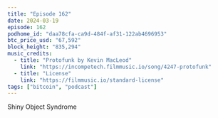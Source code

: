 ```yaml
---
title: "Episode 162"
date: 2024-03-19
episode: 162
podhome_id: "daa78cfa-ca9d-484f-af31-122ab4696953"
btc_price_usd: "67,592"
block_height: "835,294"
music_credits:
  - title: "Protofunk by Kevin MacLeod"
    link: "https://incompetech.filmmusic.io/song/4247-protofunk"
  - title: "License"
    link: "https://filmmusic.io/standard-license"
tags: ["bitcoin", "podcast"]
---
```


Shiny Object Syndrome